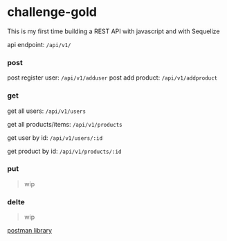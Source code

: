 # challenge-gold

This is my first time building a REST API with javascript and with Sequelize

api endpoint:
`/api/v1/`

### post

post register user: `/api/v1/adduser`
post add product: `/api/v1/addproduct`

### get

get all users:
`/api/v1/users`

get all products/items:
`/api/v1/products`

get user by id:
`/api/v1/users/:id`

get product by id:
`/api/v1/products/:id`

### put
> wip
### delte
> wip

[postman library](https://google.com/in+progress)